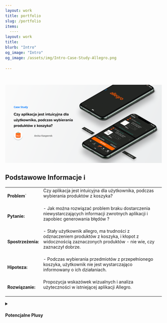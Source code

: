 ```yaml
---
layout: work
title: portfolio
slug: /portfolio
items:
  ----
layout: work
title: 
blurb: "Intro"
og_image: "Intro"
og_image: /assets/img/Intro-Case-Study-Allegro.png
      
---   
```

<br>

[![image-text markdown="1"](https://raw.githubusercontent.com/AnitakasperekUX/AnitakasperekUX.github.io/main/assets/img/tytul.png)](https://raw.githubusercontent.com/AnitakasperekUX/AnitakasperekUX.github.io/main/assets/img/tytul.png)
<br>

## Podstawowe Informacje    ℹ️ 







|                    |                                                              |
| ------------------ | ------------------------------------------------------------ |
| **Problem**`      | Czy aplikacja jest intuicyjna dla użytkownika, podczas wybierania produktów z koszyka? <br><br> |
| **Pytanie:**       | - Jak można rozwiązać problem braku dostarczenia niewystarczających informacji zwrotnych aplikacji i zapobiec generowania błędów ?<br><br> |
| **Spostrzeżenia:** | - Stały użytkownik allegro, ma trudności z odznaczeniem produktów z koszyka, i kłopot z widocznością zaznaczonych produktów - nie wie, czy zaznaczył dobrze.<br><br> |
| **Hipoteza:**      | - Podczas wybierania przedmiotów z przepełnionego koszyka, użytkownik nie jest wystarczająco informowany o ich działaniach. <br><br> |
| **Rozwiązanie:**   | Propozycja wskazówek wizualnych i analiza użyteczności w istniejącej aplikacji Allegro.<br><br> |




<details><summary><h4>Potencjalne Plusy</h4></summary>

<i> Usprawnienie informacji wizualnych i interakcji, przyspieszy proces zakupowy i uniknie błędów użytkownika Poprzez dodanie wskazówek wizualne, poprawi się użyteczność aplikacji. Model Mentalny stałego użytkownika używającego wersji webowej, będzie spójniejszy.</i>  <br>
<br>










